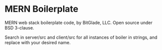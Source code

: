 # MERN Boilerplate

MERN web stack boilerplate code, by BitGlade, LLC.  Open source under BSD 3-clause. 

Search in server/src and client/src for all instances of boiler in strings, and replace with your desired name.